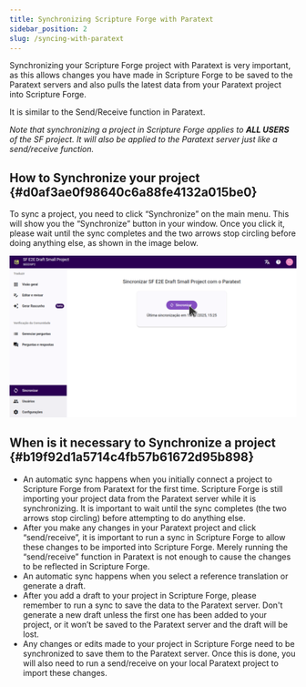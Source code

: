 ```yaml
---
title: Synchronizing Scripture Forge with Paratext
sidebar_position: 2
slug: /syncing-with-paratext
---
```


Synchronizing your Scripture Forge project with Paratext is very important, as this allows changes you have made in Scripture Forge to be saved to the Paratext servers and also pulls the latest data from your Paratext project into Scripture Forge.

It is similar to the Send/Receive function in Paratext.

_Note that synchronizing a project in Scripture Forge applies to_ _**ALL USERS**_ _of the SF project. It will also be applied to the Paratext server just like a send/receive function._

## How to Synchronize your project {#d0af3ae0f98640c6a88fe4132a015be0}

To sync a project, you need to click “Synchronize” on the main menu. This will show you the “Synchronize” button in your window. Once you click it, please wait until the sync completes and the two arrows stop circling before doing anything else, as shown in the image below.

![](./sync.png)

## When is it necessary to Synchronize a project {#b19f92d1a5714c4fb57b61672d95b898}

- An automatic sync happens when you initially connect a project to Scripture Forge from Paratext for the first time. Scripture Forge is still importing your project data from the Paratext server while it is synchronizing. It is important to wait until the sync completes (the two arrows stop circling) before attempting to do anything else.
- After you make any changes in your Paratext project and click “send/receive”, it is important to run a sync in Scripture Forge to allow these changes to be imported into Scripture Forge. Merely running the “send/receive” function in Paratext is not enough to cause the changes to be reflected in Scripture Forge.
- An automatic sync happens when you select a reference translation or generate a draft.
- After you add a draft to your project in Scripture Forge, please remember to run a sync to save the data to the Paratext server. Don't generate a new draft unless the first one has been added to your project, or it won’t be saved to the Paratext server and the draft will be lost.
- Any changes or edits made to your project in Scripture Forge need to be synchronized to save them to the Paratext server. Once this is done, you will also need to run a send/receive on your local Paratext project to import these changes.
